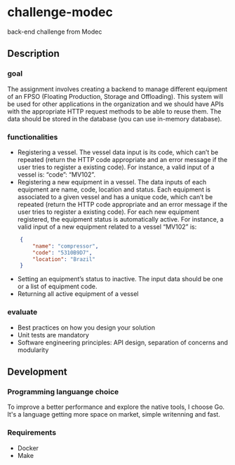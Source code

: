 # challenge-modec

back-end challenge from Modec

## Description

### goal

The assignment involves creating a backend to manage different equipment of an FPSO (Floating Production, Storage and
Offloading). This system will be used for other applications in the organization and we should have APIs with the appropriate
HTTP request methods to be able to reuse them. The data should be stored in the database (you can use in-memory database).

### functionalities

- Registering a vessel. The vessel data input is its code, which can’t be repeated (return the HTTP code appropriate and an error message if the user tries to register a existing code). For instance, a valid input of a vessel is: “code”: “MV102”.
- Registering a new equipment in a vessel. The data inputs of each equipment are name, code, location and status. Each equipment is associated to a given vessel and has a unique code, which can’t be repeated (return the HTTP code appropriate and an error message if the user tries to register a existing code). For each new equipment registered, the equipment status is automatically active. For instance, a valid input of a new equipment related to a vessel “MV102” is:

```json
    {
        "name": "compressor",
        "code": "5310B9D7",
        "location": "Brazil"
    }
```

- Setting an equipment’s status to inactive. The input data should be one or a list of equipment code.
- Returning all active equipment of a vessel

### evaluate

- Best practices on how you design your solution
- Unit tests are mandatory
- Software engineering principles: API design, separation of concerns and modularity

## Development

### Programming languange choice

To improve a better performance and explore the native tools, I choose Go.
It's a language getting more space on market, simple writenning and fast.

### Requirements

- Docker
- Make
